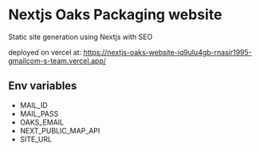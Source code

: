 # Nextjs Oaks Packaging website

Static site generation using Nextjs with SEO

deployed on vercel at: https://nextjs-oaks-website-iq9ulu4gb-rnasir1995-gmailcom-s-team.vercel.app/

## Env variables

- MAIL_ID
- MAIL_PASS
- OAKS_EMAIL
- NEXT_PUBLIC_MAP_API
- SITE_URL
